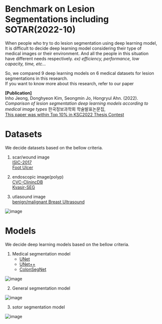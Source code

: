 # Benchmark on Lesion Segmentations including SOTAR(2022-10)   

When people who try to do lesion segmentation using deep learning model, It is difficult to decide deep learning model considering their type of medical images or their environment. And all the people in this situation have different needs respectively. *ex) efficiency, performance, low capacity, time, etc...*   

So, we compared 9 deep learning models on 6 medical datasets for lesion segmentations in this research.   
If you want to know more about this research, refer to our paper 

**[Publication]**  
Inho Jeong, Donghyeon Kim, Seongmin Jo, Hongryul Ahn. (2022).   
*Comparison of lesion segmentation deep learning models according to medical image types* 한국정보과학회 학술발표논문집,   
[This paper was within Top 10% in KSC2022 Thesis Contest](https://drive.google.com/file/d/1WF2dsHzyrh-AO1TXi9Ndd6PBuWzqniaR/view?usp=sharing)
# Datasets   
We decide datasets based on the bellow criteria.   

1. scar/wound image   
[ISIC-2017](https://challenge.isic-archive.com/data/#2017)   
[Foot Ulcer](https://paperswithcode.com/dataset/dfuc2021)   
2. endoscopic image(polyp)   
[CVC-ClinincDB](https://paperswithcode.com/dataset/cvc-clinicdb)   
[Kvasir-SEG](https://paperswithcode.com/dataset/kvasir-seg)   

3. utlasound image   
[benign/malignant Breast Ultrasound]()

![image](https://github.com/SeongminCC/Benchmark-Lesion-segmentation/assets/110529690/bc10e997-a24a-4933-bd17-deeed4de0a1e)

# Models   
We decide deep learning models based on the bellow criteria.   

1. Medical segmentation model
   - [UNet](https://paperswithcode.com/paper/u-net-convolutional-networks-for-biomedical﻿)
   - [UNet++](https://paperswithcode.com/paper/unet-a-nested-u-net-architecture-for-medical)
   - [ColonSegNet](﻿https://paperswithcode.com/paper/real-time-polyp-detection-localisation-and)  
     
  ![image](https://github.com/SeongminCC/Benchmark-Lesion-segmentation/assets/110529690/d17c4e55-9d9a-4cad-8e9b-f2e195852e94)

2. General segmentation model
   
![image](https://github.com/SeongminCC/Benchmark-Lesion-segmentation/assets/110529690/ad45589c-c5f1-4cef-a6b3-71104b7aec2d)

3. sotor segmentation model
   
![image](https://github.com/SeongminCC/Benchmark-Lesion-segmentation/assets/110529690/0c92d4dc-b05c-4337-81a9-f204b72c8417)

